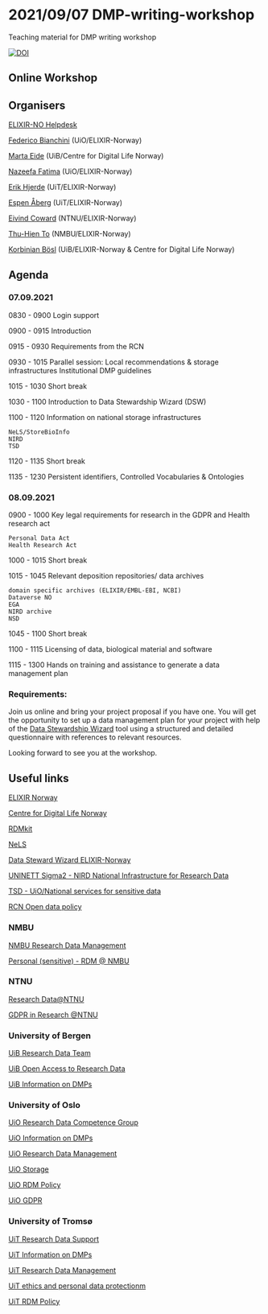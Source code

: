 2021/09/07 DMP-writing-workshop
======

Teaching material for DMP writing workshop

[![DOI](https://zenodo.org/badge/DOI/10.5281/zenodo.4971754.svg)](https://doi.org/10.5281/zenodo.4971754)

## Online Workshop

## Organisers

[ELIXIR-NO Helpdesk](https://elixir.no/helpdesk)

[Federico Bianchini](https://www.mn.uio.no/kjemi/english/people/aca/fredebi/) (UiO/ELIXIR-Norway)

[Marta Eide](https://www.uib.no/personer/Marta.Eide) (UiB/Centre for Digital Life Norway)

[Nazeefa Fatima](https://github.com/Nazeeefa) (UiO/ELIXIR-Norway) 

[Erik Hjerde](https://en.uit.no/ansatte/person?p_document_id=41977) (UiT/ELIXIR-Norway)

[Espen Åberg](https://uit.no/ansatte/espen.aberg) (UiT/ELIXIR-Norway)

[Eivind Coward](https://www.ntnu.edu/employees/eivind.coward) (NTNU/ELIXIR-Norway)

[Thu-Hien To](https://www.nmbu.no/ans/thu-hien.to) (NMBU/ELIXIR-Norway)

[Korbinian Bösl](https://www.uib.no/en/persons/Korbinian.B%C3%B6sl) (UiB/ELIXIR-Norway & Centre for Digital Life Norway)


## Agenda

### 07.09.2021

0830 - 0900 Login support

0900 - 0915 Introduction

0915 - 0930 Requirements from the RCN

0930 - 1015 Parallel session: Local recommendations & storage infrastructures Institutional DMP guidelines

1015 - 1030 Short break

1030 - 1100 Introduction to Data Stewardship Wizard (DSW)

1100 - 1120 Information on national storage infrastructures

    NeLS/StoreBioInfo
    NIRD
    TSD

1120 - 1135 Short break

1135 - 1230 Persistent identifiers, Controlled Vocabularies & Ontologies

 
### 08.09.2021

0900 - 1000 Key legal requirements for research in the GDPR and Health research act

    Personal Data Act
    Health Research Act

1000 - 1015 Short break

1015 - 1045 Relevant deposition repositories/ data archives


    domain specific archives (ELIXIR/EMBL-EBI, NCBI)
    Dataverse NO
    EGA
    NIRD archive
    NSD

1045 - 1100 Short break

1100 - 1115 Licensing of data, biological material and software

1115 - 1300 Hands on training and assistance to generate a data management plan

### Requirements:

Join us online and bring your project proposal if you have one. You will get the opportunity to set up a data management plan for your project with help of the [Data Stewardship Wizard](https://elixir-no.ds-wizard.org/) tool using a structured and detailed questionnaire with references to relevant resources.

Looking forward to see you at the workshop.

## Useful links

  [ELIXIR Norway](https://www.elixir-norway.org/)
  
  [Centre for Digital Life Norway](https://digitallifenorway.org/gb/)
  
  [RDMkit](https://rdmkit.elixir-europe.org/) 
  
  [NeLS](https://nels-docs.readthedocs.io/en/latest/)
  
  [Data Steward Wizard ELIXIR-Norway](https://elixir-no.ds-wizard.org/)

  [UNINETT Sigma2 - NIRD National Infrastructure for Research Data](https://documentation.sigma2.no/storage/nird.html)
  
  [TSD - UiO/National services for sensitive data](https://www.uio.no/english/services/it/research/sensitive-data/index.html)
  
  [RCN Open data policy](https://www.forskningsradet.no/en/Adviser-research-policy/open-science/open-access-to-research-data/)


### NMBU
  
  [NMBU Research Data Management](https://www.nmbu.no/en/research/for_researchers/researchdata)
  
  [Personal (sensitive) - RDM @ NMBU](https://www.nmbu.no/en/research/for_researchers/researchdata/node/34780)
  
### NTNU
  
  [Research Data@NTNU](https://innsida.ntnu.no/researchdata)
  
  [GDPR in Research @NTNU](https://innsida.ntnu.no/wiki/-/wiki/English/Collection+of+personal+data+for+research+projects)
  
### University of Bergen

  [UiB Research Data Team](https://www.uib.no/en/ub/111372/open-research-data)

  [UiB Open Access to Research Data](https://www.uib.no/en/ub/111372/open-access-research-data)
  
  [UiB Information on DMPs](https://www.uib.no/en/ub/143694/data-management-plans)
    
### University of Oslo
  
  [UiO Research Data Competence Group](https://www.uio.no/english/for-employees/support/research/research-data-management/organisation/index.html)
  
  [UiO Information on DMPs](https://www.uio.no/english/for-employees/support/research/research-data-management/data-management-plan/)
  
  [UiO Research Data Management](https://www.uio.no/english/for-employees/support/research/research-data-management/)
  
  [UiO Storage](https://www.uio.no/english/for-employees/support/research/research-data-management/storage/index.html)
  
  [UiO RDM Policy](https://www.uio.no/english/for-employees/support/research/research-data-management/policies-and-guidelines/index.html)
  
  [UiO GDPR](https://www.uio.no/english/for-employees/support/privacy-dataprotection/research-at-uio.html)

### University of Tromsø

  [UiT Research Data Support](https://en.uit.no/forskning/art?p_document_id=548687)
  
  [UiT Information on DMPs](https://en.uit.no/forskning/art?p_document_id=548687#collapseThree)

  [UiT Research Data Management](https://en.uit.no/forskning/art?p_document_id=548687)
 
  [UiT ethics and personal data protectionm](https://en.uit.no/forskning/art?p_document_id=548687#collapseSix)
  
  [UiT RDM Policy](https://en.uit.no/forskning/art?p_document_id=548687#collapseTwo)
